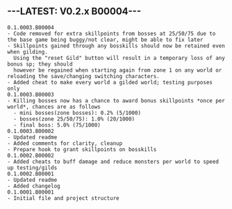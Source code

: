 ## ---LATEST: V0.2.x B00004---

	0.1.0003.B00004
	- Code removed for extra skillpoints from bosses at 25/50/75 due to the base game being buggy/not clear, might be able to fix later
	- Skillpoints gained through any bosskills should now be retained even when gilding.
	  Using the "reset Gild" button will result in a temporary loss of any bonus sp; they should
	  however be regained when starting again from zone 1 on any world or reloading the save/changing switching characters.
	- Added cheat to make every world a gilded world; testing purposes only
	0.1.0003.B00003
	- Killing bosses now has a chance to award bonus skillpoints *once per world*, chances are as follows
	  - mini bosses(zone bosses): 0.2% (5/1000)
	  - bosses(zone 25/50/75): 1.0% (20/1000)
	  - final boss: 5.0% (75/1000)
	0.1.0003.B00002
	- Updated readme
	- Added comments for clarity, cleanup
	- Prepare hook to grant skillpoints on bosskills
	0.1.0002.B00002
	- Added cheats to buff damage and reduce monsters per world to speed up testing/gilds
	0.1.0002.B00001
	- Updated readme
	- Added changelog
	0.1.0001.B00001
	- Initial file and project structure
